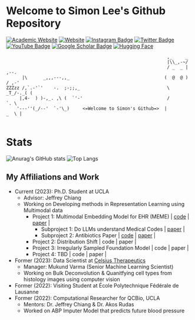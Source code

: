 # Welcome to Simon Lee's Github Repository
[![Academic Website](https://img.shields.io/badge/simonalee-ucla-informational?style=flat-square&logo=jekyll&logoColor=white)](https://sites.google.com/g.ucla.edu/simonaleeucla/home)
[![Website](https://img.shields.io/badge/simons-pictures-informational?style=flat-square&logo=jekyll&logoColor=white)](https://simonlee711.github.io/photos/)
[![Instagram Badge](https://img.shields.io/badge/-simonlee.a-purple?style=flat-square&logo=instagram&logoColor=white&link=https://www.instagram.com/simonlee.a/)](https://www.instagram.com/simonlee.a/)
[![Twitter Badge](https://img.shields.io/badge/-SimonLee79475-blue?style=flat-square&logo=twitter&logoColor=white&link=https://twitter.com/SimonLee)](https://twitter.com/SimonLee79475)
[![YouTube Badge](https://img.shields.io/badge/-Subscribe-red?style=flat-square&logo=youtube&logoColor=white&link=https://www.youtube.com/channel/UCuMm6O5PC-8kvxHNATCHLIA)](https://www.youtube.com/channel/UCuMm6O5PC-8kvxHNATCHLIA)
[![Google Scholar Badge](https://img.shields.io/badge/-GoogleScholar-grey?style=flat-square&logo=googlescholar&logoColor=white&link=your-link-here)](https://scholar.google.com/citations?user=HIj-rdQAAAAJ&hl=en)
[![Hugging Face](https://img.shields.io/badge/Hugging%20Face-yellow.svg?logo=smiley)](https://huggingface.co/Simonlee711)
<!--[![LinkedIn](https://img.shields.io/badge/LinkedIn-simonlee-informational?style=flat-square&logo=linkedin&logoColor=white)](https://www.linkedin.com/in/simon-lee-307ba4172/)-->


```
                                                             ,_     _
                                                             |\\_,-~/
                                                             / _  _ |    ,--.
      |\      _,,,---,,_                                    (  @  @ )   / ,-'
ZZZzz /,`.-'`'    -.  ;-;;,_                                 \  _T_/-._( (
     |,4-  ) )-,_. ,\ (  `'-'                                /         `. \
    '---''(_/--'  `-'\_)     <=Welcome to Simon's Github=>  |         _  \ |
    

```
# Stats

![Anurag's GitHub stats](https://github-readme-stats.vercel.app/api?username=Simonlee711&hide=issues&show_icons=true&count_private=true)
![Top Langs](https://github-readme-stats.vercel.app/api/top-langs/?username=Simonlee711&hide=jupyter%20notebook&layout=compact)

## My Affiliations and Work

- Current (2023): Ph.D. Student at UCLA
  - Advisor: Jeffrey Chiang
  - Working on Developing methods in Representation Learning using Multimodal data
      - Project 1: Multimodal Embedding Model for EHR (MEME) | [code](https://github.com/Simonlee711/MEME) | [paper](https://arxiv.org/abs/2402.00160) |
        - Subproject 1: Do LLMs understand Medical Codes | [paper](https://arxiv.org/abs/2403.10822) |
        - Subproject 2: Antibiotics Paper | [code](https://github.com/Simonlee711/er-pseudonotes) | [paper](https://arxiv.org/abs/2405.20419) |
      - Project 2: Distribution Shift | code | paper |
      - Project 3: Irregularly Sampled Foundation Model | code | paper |
      - Project 4: TBD | code | paper |
- Former (2023): Data Scientist at [Celsius Therapeutics](https://celsiustx.com/)
  - Manager: Mukund Varma (Senior Machine Learning Scientist) 
  - Working on Bulk Deconvolution & Quanitfying cell types from histology images using computer vision
- Former (2022): Visiting Student at École Polytechnique Fédérale de Lausanne
- Former  (2022): Computational Researcher for QCBio, UCLA
  - Mentors: Dr. Jeffrey Chiang & Dr. Akos Rudas
  - Worked on ABP Imputer Model that predicts future blood pressure
